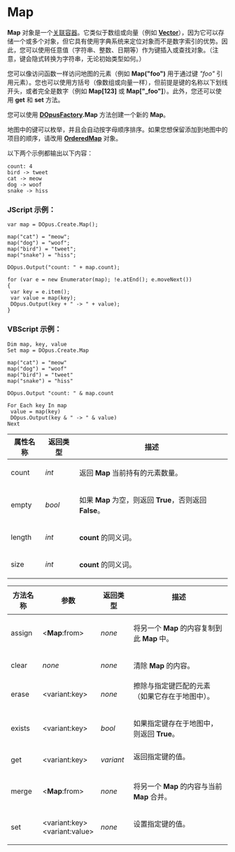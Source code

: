 # Map

**Map** 对象是一个[关联容器](http://en.wikipedia.org/wiki/Associative_container)。它类似于数组或向量（例如 **[Vector](vector.zh.md)**），因为它可以存储一个或多个对象，但它具有使用字典系统来定位对象而不是数字索引的优势。因此，您可以使用任意值（字符串、整数、日期等）作为键插入或查找对象。（注意，键会隐式转换为字符串，无论初始类型如何。）

您可以像访问函数一样访问地图的元素（例如 **Map("foo")** 用于通过键 *"foo"* 引用元素）。您也可以使用方括号（像数组或向量一样），但前提是键的名称以下划线开头，或者完全是数字（例如 **Map\[123\]** 或 **Map\["\_foo"\]**）。此外，您还可以使用 **get** 和 **set** 方法。

您可以使用 **[DOpusFactory](dopusfactory.zh.md).Map** 方法创建一个新的 **Map**。

地图中的键可以枚举，并且会自动按字母顺序排序。如果您想保留添加到地图中的项目的顺序，请改用 **[OrderedMap](orderedmap.zh.md)** 对象。

以下两个示例都输出以下内容：

    count: 4
    bird -> tweet
    cat -> meow
    dog -> woof
    snake -> hiss

### JScript 示例：

    var map = DOpus.Create.Map();

    map("cat") = "meow";
    map("dog") = "woof";
    map("bird") = "tweet";
    map("snake") = "hiss";

    DOpus.Output("count: " + map.count);

    for (var e = new Enumerator(map); !e.atEnd(); e.moveNext())
    {
     var key = e.item();
     var value = map(key);
     DOpus.Output(key + " -> " + value);
    }

### VBScript 示例：

    Dim map, key, value
    Set map = DOpus.Create.Map

    map("cat") = "meow"
    map("dog") = "woof"
    map("bird") = "tweet"
    map("snake") = "hiss"

    DOpus.Output "count: " & map.count

    For Each key In map
     value = map(key)
     DOpus.Output(key & " -> " & value)
    Next

<table>
<thead><tr><th>
属性名称</th><th>
返回类型</th><th>
描述
</th></tr></thead><tbody><tr><td>
count</td><td>

*int*</td><td>

返回 **Map** 当前持有的元素数量。
</td></tr><tr><td>
empty</td><td>

*bool*</td><td>

如果 **Map** 为空，则返回 **True**，否则返回 **False**。
</td></tr><tr><td>
length</td><td>

*int*</td><td>

**count** 的同义词。
</td></tr><tr><td>
size</td><td>

*int*</td><td>

**count** 的同义词。
</td></tr></tbody>
</table>

<table>
<thead><tr><th>
方法名称</th><th>

**参数**</th><th>
返回类型</th><th>
描述
</th></tr></thead><tbody><tr><td>
assign</td><td>

\<**Map**:from\></td><td>

*none*</td><td>

将另一个 **Map** 的内容复制到此 **Map** 中。
</td></tr><tr><td>
clear</td><td>

*none*</td><td>

*none*</td><td>

清除 **Map** 的内容。
</td></tr><tr><td>
erase</td><td>

\<variant:key\></td><td>

*none*</td><td>
擦除与指定键匹配的元素（如果它存在于地图中）。
</td></tr><tr><td>
exists</td><td>

\<variant:key\></td><td>

*bool*</td><td>

如果指定键存在于地图中，则返回 **True**。
</td></tr><tr><td>
get</td><td>

\<variant:key\></td><td>

*variant*</td><td>
返回指定键的值。
</td></tr><tr><td>
merge</td><td>

\<**Map**:from\></td><td>

*none*</td><td>

将另一个 **Map** 的内容与当前 **Map** 合并。
</td></tr><tr><td>
set</td><td>

\<variant:key\>  
\<variant:value\></td><td>

*none*</td><td>
设置指定键的值。
</td></tr></tbody>
</table>